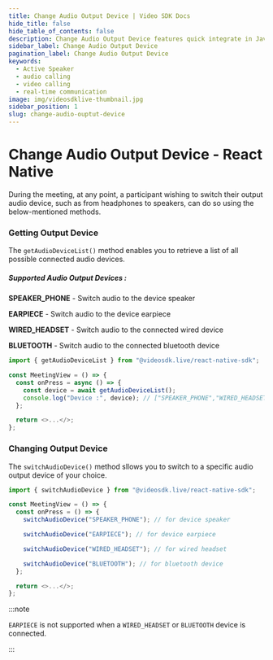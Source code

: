 ```yaml
---
title: Change Audio Output Device | Video SDK Docs
hide_title: false
hide_table_of_contents: false
description: Change Audio Output Device features quick integrate in Javascript, React JS, Android, IOS, React Native, Flutter with Video SDK to add live video & audio conferencing to your applications.
sidebar_label: Change Audio Output Device
pagination_label: Change Audio Output Device
keywords:
  - Active Speaker
  - audio calling
  - video calling
  - real-time communication
image: img/videosdklive-thumbnail.jpg
sidebar_position: 1
slug: change-audio-ouptut-device 
---
```


# Change Audio Output Device - React Native

During the meeting, at any point, a participant wishing to switch their output audio device, such as from headphones to speakers, can do so using the below-mentioned methods.

### Getting Output Device

The `getAudioDeviceList()` method enables you to retrieve a list of all possible connected audio devices.

##### Supported Audio Output Devices :

**SPEAKER_PHONE** - Switch audio to the device speaker

**EARPIECE** - Switch audio to the device earpiece

**WIRED_HEADSET** - Switch audio to the connected wired device

**BLUETOOTH** - Switch audio to the connected bluetooth device

```js
import { getAudioDeviceList } from "@videosdk.live/react-native-sdk";

const MeetingView = () => {
  const onPress = async () => {
    const device = await getAudioDeviceList();
    console.log("Device :", device); // ["SPEAKER_PHONE","WIRED_HEADSET"]
  };

  return <>...</>;
};
```

### Changing Output Device

The `switchAudioDevice()` method sllows you to switch to a specific audio output device of your choice.

```js
import { switchAudioDevice } from "@videosdk.live/react-native-sdk";

const MeetingView = () => {
  const onPress = () => {
    switchAudioDevice("SPEAKER_PHONE"); // for device speaker

    switchAudioDevice("EARPIECE"); // for device earpiece

    switchAudioDevice("WIRED_HEADSET"); // for wired headset

    switchAudioDevice("BLUETOOTH"); // for bluetooth device
  };

  return <>...</>;
};
```

:::note

`EARPIECE` is not supported when a `WIRED_HEADSET` or `BLUETOOTH` device is connected.

:::
